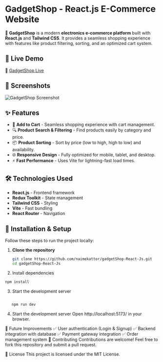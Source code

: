 # GadgetShop - React.js E-Commerce Website

🚀 **GadgetShop** is a modern **electronics e-commerce platform** built with **React.js** and **Tailwind CSS**. It provides a seamless shopping experience with features like product filtering, sorting, and an optimized cart system.

## 🌟 Live Demo

🔗 [GadgetShop Live](https://gadget-shop-react-js.vercel.app)

## 📸 Screenshots

![GadgetShop Screenshot](https://via.placeholder.com/1000x500?text=GadgetShop+Screenshot)

## ✨ Features

- 🛒 **Add to Cart** - Seamless shopping experience with cart management.
- 🔍 **Product Search & Filtering** - Find products easily by category and price.
- 📦 **Product Sorting** - Sort by price (low to high, high to low) and availability.
- 🌐 **Responsive Design** - Fully optimized for mobile, tablet, and desktop.
- ⚡ **Fast Performance** - Uses Vite for lightning-fast load times.

## 🛠️ Technologies Used

- **React.js** - Frontend framework
- **Redux Toolkit** - State management
- **Tailwind CSS** - Styling
- **Vite** - Fast bundling
- **React Router** - Navigation

## 🚀 Installation & Setup

Follow these steps to run the project locally:

1. **Clone the repository**

   ```bash
   git clone https://github.com/naimekattor/gadgetShop-React-Js.git
   cd gadgetShop-React-Js

   ```

2. Install dependencies

```bash
npm install
```

3. Start the development server

```bash

   npm run dev
```

4. Start the development server
   Open http://localhost:5173/ in your browser.

📌 Future Improvements
✅ User authentication (Login & Signup)
✅ Backend integration with database
✅ Payment gateway integration
✅ Order management system
🤝 Contributing
Contributions are welcome! Feel free to fork this repository and submit a pull request.

📜 License
This project is licensed under the MIT License.
